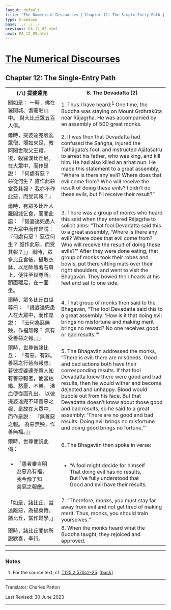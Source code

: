 ```yaml
---
layout: default
title: 'The Numerical Discourses | Chapter 12: The Single-Entry Path | 8. The Devadatta (2)'
type: kramdown
base: ../../../
previous: EA_12_07.html
next: EA_12_09.html
---
```


<h1><a href='../index.html'>The Numerical Discourses</a></h1>
<h2>Chapter 12: The Single-Entry Path</h2>

<table class="trans">
  <th class='ch'>(八) 提婆達兜</th>
  <th class='en'>8. The Devadatta (2)</th>
  <tr>
    <td class='ch' title='T125.2.570c2'>聞如是： 一時，佛在羅閲城、耆闍崛山中。 與大比丘眾五百人倶。</td>
    <td id='p1'>1. Thus I have heard:<sup id="ref1"><a href="#n1">1</a></sup> One time, the Buddha was staying on Mount Gṛdhrakūṭa near Rājagṛha. He was accompanied by an assembly of 500 great monks.</td>
  </tr>
  <tr>
    <td class='ch' title='T125.2.577c3'>爾時，提婆達兜壞亂眾僧，壞如來足，教阿闍世取父王殺。 復，殺羅漢比丘尼。 在大眾中，而作是説： 「何處有惡？ 惡從何生？ 誰作此惡當受其報？ 我亦不作此惡，而受其報？」</td>
    <td id='p2'>2. It was then that Devadatta had confused the Saṅgha, injured the Tathāgata’s foot, and instructed Ajātaśatru to arrest his father, who was king, and kill him. He had also killed an arhat nun. He made this statement to a great assembly, “Where is there any evil? Where does that evil come from? Who will receive the result of doing these evils? I didn’t do these evils, but I’ll receive their result?”</td>
  </tr>
  <tr>
    <td class='ch' title='T125.2.570c7'>爾時，有眾多比丘入羅閲城乞食，而聞此語： 「提婆達兜愚人在大眾中而作是説： 『何處有惡？ 惡從何生？ 誰作此惡，而受其報？』」 爾時，眾多比丘食後，攝取衣鉢，以尼師壇著右肩上，便往至世尊所。 頭面禮足，在一面坐。</td>
    <td id='p3'>3. There was a group of monks who heard this said when they entered Rājagṛha to solicit alms: “That fool Devadatta said this to a great assembly, ‘Where is there any evil? Where does that evil come from? Who will receive the result of doing these evils?’” After they were done eating, that group of monks took their robes and bowls, put there sitting mats over their right shoulders, and went to visit the Bhagavān. They bowed their heads at his feet and sat to one side.</td>
  </tr>
  <tr>
    <td class='ch' title='T125.2.570c12'>爾時，眾多比丘白世尊曰： 「提婆達兜愚人在大眾中，而作是説： 『云何為惡無殃，作福無報？ 無有受善惡之報。』」</td>
    <td id='p4'>4. That group of monks then said to the Bhagavān, “The fool Devadatta said this to a great assembly: ‘How is it that doing evil brings no misfortune and making merit brings no reward? No one receives good or bad results.’”</td>
  </tr>
  <tr>
    <td class='ch' title='T125.2.570c15'>爾時，世尊告諸比丘： 「有惡，有罪。 善惡之行皆有報應。 若彼提婆達兜愚人知有善惡報者，便當枯竭、愁憂、不樂。 沸血便從面孔出。 以彼提婆達兜不知善惡之報，是故在大眾中，而作是説： 『無善惡之報。 為惡無殃，作善無福。』」</td>
    <td id='p5'>5. The Bhagavān addressed the monks, “There is evil; there are misdeeds. Good and bad actions both have their corresponding results. If that fool Devadatta knew there were good and bad results, then he would wither and become dejected and unhappy. Blood would bubble out from his face. But that Devadatta doesn’t know about those good and bad results, so he said to a great assembly: ‘There are no good and bad results. Doing evil brings no misfortune and doing good brings no fortune.’”</td>
  </tr>
  <tr>
    <td class='ch' title='T125.2.570c20'>爾時，世尊便説此偈：</td>
    <td id='p6'>6. The Bhagavān then spoke in verse:</td>
  </tr>
<tr>
  <td title='T125.2.570c21'><ul class='verse'>
    <li class='ch'>「愚者審自明<br/>
    為惡為有福，<br/>
    我今豫了知<br/>
    善惡之報應。</li>
  </ul></td>
  <td><ul class='verse'>
    <li>“A fool might decide for himself<br/>
    That doing evil has no results,<br/>
    But I’ve fully understood that<br/>
    Good and evil have their results.</li>
  </ul></td>
</tr>
  <tr>
    <td class='ch' title='T125.2.570c23'>「如是，諸比丘，當遠離惡，為福莫惓。 諸比丘，當作是學。」</td>
    <td id='p7'>7. “Therefore, monks, you must stay far away from evil and not get tired of making merit. Thus, monks, you should train yourselves.”</td>
  </tr>
  <tr>
    <td class='ch' title='T125.2.570c24'>爾時，諸比丘聞佛所説歡喜，奉行。</td>
    <td id='p8'>8. When the monks heard what the Buddha taught, they rejoiced and approved.</td>
  </tr>
</table>

<hr/>

<h3 id="notes">Notes</h3>

<ol class="notes-list">
<li id="n1"><p>For the source text, cf. <a href="https://cbetaonline.dila.edu.tw/zh/T02n0125_p0570c02" target="_blank">T125.2.570c2-25</a>. [<a href="#ref1">back</a>]</p></li>
</ol>
<hr/>

<p class="translator">Translator: Charles Patton</p>
<p class='revised'>Last Revised: 30 June 2023</p>

<hr/>